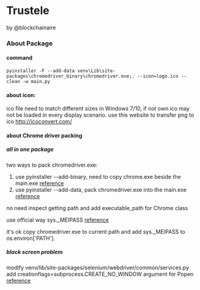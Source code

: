 # Trustele

by @blockchainaire

### About Package

#### command
`pyinstaller -F --add-data venv\Lib\site-packages\chromedriver_binary\chromedriver.exe;. --icon=logo.ico --clean -w main.py`

#### about icon:
ico file need to match different sizes in Windows 7/10, if not own ico may not be loaded in every display scenario.
use this website to transfer png to ico http://icoconvert.com/

#### about Chrome driver packing
##### all in one package
two ways to pack chromedriver.exe:
1. use pyinstaller --add-binary, need to copy chrome.exe beside the main.exe
[reference](https://dotblogs.com.tw/what_s_note/2018/03/10/003044)
2. use pyinstaller --add-data, pack chromedriver.exe into the main.exe
[reference](https://codeday.me/bug/20180921/253827.html)

no need inspect getting path and add executable_path for Chrome class

use official way sys._MEIPASS
[reference](https://pyinstaller.readthedocs.io/en/v3.3.1/runtime-information.html)

it's ok copy chromedriver.exe to current path and add sys._MEIPASS to os.environ['PATH'].

##### black screen problem
modify venv/lib/site-packages/selenium/webdriver/common/services.py
add creationflags=subprocess.CREATE_NO_WINDOW argument for Popen
[reference](https://blog.csdn.net/La_vie_est_belle/article/details/81252588)
